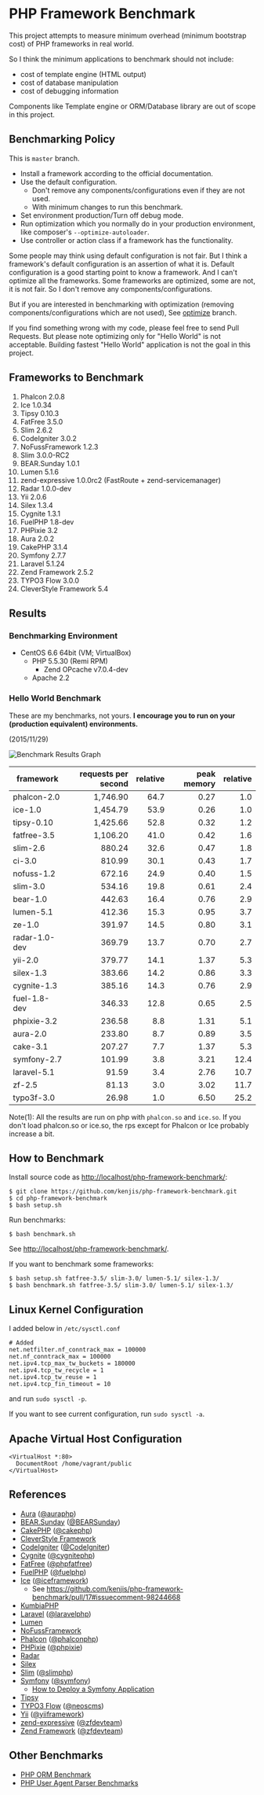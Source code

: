 # PHP Framework Benchmark

This project attempts to measure minimum overhead (minimum bootstrap cost) of PHP frameworks in real world.

So I think the minimum applications to benchmark should not include:

* cost of template engine (HTML output)
* cost of database manipulation
* cost of debugging information

Components like Template engine or ORM/Database library are out of scope in this project.

## Benchmarking Policy

This is `master` branch.

* Install a framework according to the official documentation.
* Use the default configuration.
  * Don't remove any components/configurations even if they are not used.
  * With minimum changes to run this benchmark.
* Set environment production/Turn off debug mode.
* Run optimization which you normally do in your production environment, like composer's `--optimize-autoloader`.
* Use controller or action class if a framework has the functionality.

Some people may think using default configuration is not fair. But I think a framework's default configuration is an assertion of what it is. Default configuration is a good starting point to know a framework. And I can't optimize all the frameworks. Some frameworks are optimized, some are not, it is not fair. So I don't remove any components/configurations.

But if you are interested in benchmarking with optimization (removing components/configurations which are not used), See [optimize](https://github.com/kenjis/php-framework-benchmark/tree/optimize) branch.

If you find something wrong with my code, please feel free to send Pull Requests. But please note optimizing only for "Hello World" is not acceptable. Building fastest "Hello World" application is not the goal in this project.

## Frameworks to Benchmark

1. Phalcon 2.0.8
1. Ice 1.0.34
1. Tipsy 0.10.3
1. FatFree 3.5.0
1. Slim 2.6.2
1. CodeIgniter 3.0.2
1. NoFussFramework 1.2.3
1. Slim 3.0.0-RC2
1. BEAR.Sunday 1.0.1
1. Lumen 5.1.6
1. zend-expressive 1.0.0rc2 (FastRoute + zend-servicemanager)
1. Radar 1.0.0-dev
1. Yii 2.0.6
1. Silex 1.3.4
1. Cygnite 1.3.1
1. FuelPHP 1.8-dev
1. PHPixie 3.2
1. Aura 2.0.2
1. CakePHP 3.1.4
1. Symfony 2.7.7
1. Laravel 5.1.24
1. Zend Framework 2.5.2
1. TYPO3 Flow 3.0.0
1. CleverStyle Framework 5.4

## Results

### Benchmarking Environment

* CentOS 6.6 64bit (VM; VirtualBox)
  * PHP 5.5.30 (Remi RPM)
    * Zend OPcache v7.0.4-dev
  * Apache 2.2

### Hello World Benchmark

These are my benchmarks, not yours. **I encourage you to run on your (production equivalent) environments.**

(2015/11/29)

![Benchmark Results Graph](https://pbs.twimg.com/media/CU9dNeqUwAEbcod.png:large)

|framework          |requests per second|relative|peak memory|relative|
|-------------------|------------------:|-------:|----------:|-------:|
|phalcon-2.0        |           1,746.90|    64.7|       0.27|     1.0|
|ice-1.0            |           1,454.79|    53.9|       0.26|     1.0|
|tipsy-0.10         |           1,425.66|    52.8|       0.32|     1.2|
|fatfree-3.5        |           1,106.20|    41.0|       0.42|     1.6|
|slim-2.6           |             880.24|    32.6|       0.47|     1.8|
|ci-3.0             |             810.99|    30.1|       0.43|     1.7|
|nofuss-1.2         |             672.16|    24.9|       0.40|     1.5|
|slim-3.0           |             534.16|    19.8|       0.61|     2.4|
|bear-1.0           |             442.63|    16.4|       0.76|     2.9|
|lumen-5.1          |             412.36|    15.3|       0.95|     3.7|
|ze-1.0             |             391.97|    14.5|       0.80|     3.1|
|radar-1.0-dev      |             369.79|    13.7|       0.70|     2.7|
|yii-2.0            |             379.77|    14.1|       1.37|     5.3|
|silex-1.3          |             383.66|    14.2|       0.86|     3.3|
|cygnite-1.3        |             385.16|    14.3|       0.76|     2.9|
|fuel-1.8-dev       |             346.33|    12.8|       0.65|     2.5|
|phpixie-3.2        |             236.58|     8.8|       1.31|     5.1|
|aura-2.0           |             233.80|     8.7|       0.89|     3.5|
|cake-3.1           |             207.27|     7.7|       1.37|     5.3|
|symfony-2.7        |             101.99|     3.8|       3.21|    12.4|
|laravel-5.1        |              91.59|     3.4|       2.76|    10.7|
|zf-2.5             |              81.13|     3.0|       3.02|    11.7|
|typo3f-3.0         |              26.98|     1.0|       6.50|    25.2|

Note(1): All the results are run on php with `phalcon.so` and `ice.so`. If you don't load phalcon.so or ice.so, the rps except for Phalcon or Ice probably increase a bit.

## How to Benchmark

Install source code as <http://localhost/php-framework-benchmark/>:

~~~
$ git clone https://github.com/kenjis/php-framework-benchmark.git
$ cd php-framework-benchmark
$ bash setup.sh
~~~

Run benchmarks:

~~~
$ bash benchmark.sh
~~~

See <http://localhost/php-framework-benchmark/>.

If you want to benchmark some frameworks:

~~~
$ bash setup.sh fatfree-3.5/ slim-3.0/ lumen-5.1/ silex-1.3/
$ bash benchmark.sh fatfree-3.5/ slim-3.0/ lumen-5.1/ silex-1.3/
~~~

## Linux Kernel Configuration

I added below in `/etc/sysctl.conf`

~~~
# Added
net.netfilter.nf_conntrack_max = 100000
net.nf_conntrack_max = 100000
net.ipv4.tcp_max_tw_buckets = 180000
net.ipv4.tcp_tw_recycle = 1
net.ipv4.tcp_tw_reuse = 1
net.ipv4.tcp_fin_timeout = 10
~~~

and run `sudo sysctl -p`.

If you want to see current configuration, run `sudo sysctl -a`.

## Apache Virtual Host Configuration

~~~
<VirtualHost *:80>
  DocumentRoot /home/vagrant/public
</VirtualHost>
~~~

## References

* [Aura](http://auraphp.com/) ([@auraphp](https://twitter.com/auraphp))
* [BEAR.Sunday](https://bearsunday.github.io/) ([@BEARSunday](https://twitter.com/BEARSunday))
* [CakePHP](http://cakephp.org/) ([@cakephp](https://twitter.com/cakephp))
* [CleverStyle Framework](https://github.com/nazar-pc/CleverStyle-Framework)
* [CodeIgniter](http://www.codeigniter.com/) ([@CodeIgniter](https://twitter.com/CodeIgniter))
* [Cygnite](http://www.cygniteframework.com/) ([@cygnitephp](https://twitter.com/cygnitephp))
* [FatFree](http://fatfreeframework.com/) ([@phpfatfree](https://twitter.com/phpfatfree))
* [FuelPHP](http://fuelphp.com/) ([@fuelphp](https://twitter.com/fuelphp))
* [Ice](http://www.iceframework.org/) ([@iceframework](https://twitter.com/iceframework))
  * See https://github.com/kenjis/php-framework-benchmark/pull/17#issuecomment-98244668
* [KumbiaPHP](https://github.com/KumbiaPHP/KumbiaPHP)
* [Laravel](http://laravel.com/) ([@laravelphp](https://twitter.com/laravelphp))
* [Lumen](http://lumen.laravel.com/)
* [NoFussFramework](http://www.nofussframework.com/)
* [Phalcon](http://phalconphp.com/) ([@phalconphp](https://twitter.com/phalconphp))
* [PHPixie](http://phpixie.com/) ([@phpixie](https://twitter.com/phpixie))
* [Radar](https://github.com/radarphp/Radar.Project)
* [Silex](http://silex.sensiolabs.org/)
* [Slim](http://www.slimframework.com/) ([@slimphp](https://twitter.com/slimphp))
* [Symfony](http://symfony.com/) ([@symfony](https://twitter.com/symfony))
  * [How to Deploy a Symfony Application](http://symfony.com/doc/current/cookbook/deployment/tools.html)
* [Tipsy](http://tipsy.la)
* [TYPO3 Flow](http://flow.typo3.org/) ([@neoscms](https://twitter.com/neoscms))
* [Yii](http://www.yiiframework.com/) ([@yiiframework](https://twitter.com/yiiframework))
* [zend-expressive](https://github.com/zendframework/zend-expressive) ([@zfdevteam](https://twitter.com/zfdevteam))
* [Zend Framework](http://framework.zend.com/) ([@zfdevteam](https://twitter.com/zfdevteam))

## Other Benchmarks

* [PHP ORM Benchmark](https://github.com/kenjis/php-orm-benchmark)
* [PHP User Agent Parser Benchmarks](https://github.com/kenjis/user-agent-parser-benchmarks)
